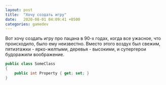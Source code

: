 ```yaml
---
layout: post
title:  "Хочу создать игру"
date:   2020-08-01 04:09:41 +0500
categories: gamedev
---
```

Вот хочу создать игру про пацана в 90-х годах, когда все ужасное, что происходило, было ему неизвестно. Вместо этого воздух был свежим, пятиэтажки - ярко-желтыми, деревья - высокими, и супергерои будоражили воображение.

```csharp
public class SomeClass
{
    public int Property { get; set; }
}
```

